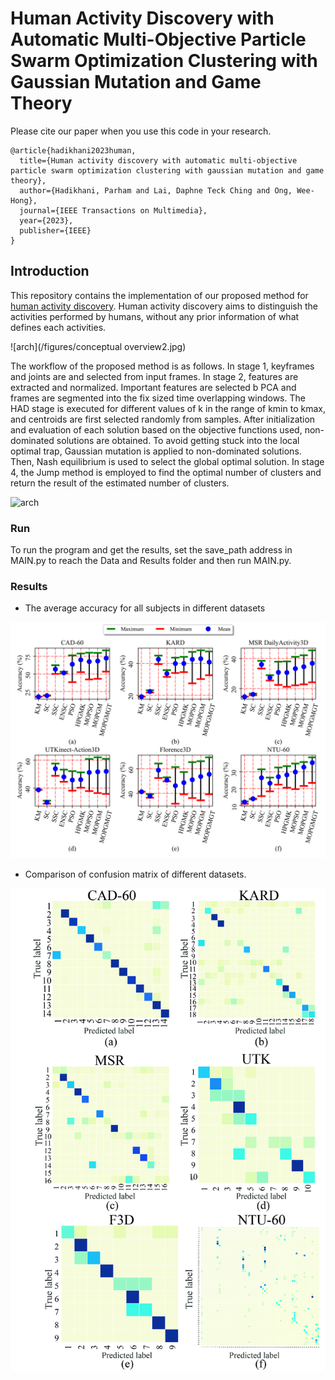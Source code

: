 # Human Activity Discovery with Automatic Multi-Objective Particle Swarm Optimization Clustering with Gaussian Mutation and Game Theory

Please cite our paper when you use this code in your research.
```
@article{hadikhani2023human,
  title={Human activity discovery with automatic multi-objective particle swarm optimization clustering with gaussian mutation and game theory},
  author={Hadikhani, Parham and Lai, Daphne Teck Ching and Ong, Wee-Hong},
  journal={IEEE Transactions on Multimedia},
  year={2023},
  publisher={IEEE}
}
```
## Introduction

This repository contains the implementation of our proposed method for [human activity discovery]([https://ieeexplore.ieee.org/document/10100899]). Human activity discovery aims to distinguish the activities performed by humans, without any prior information of what defines each activities. 

![arch](/figures/conceptual overview2.jpg)

The workflow of the proposed method is as follows. In stage 1, keyframes and joints are and selected from input frames. In stage 2, features are extracted and normalized. Important features are selected b PCA and frames are segmented into the fix sized time overlapping windows. The HAD stage is executed for different values of k in the range of kmin to kmax, and centroids are first selected randomly from samples. After initialization and evaluation of each solution based on the objective functions used, non-dominated solutions are obtained. To avoid getting stuck into the local optimal trap, Gaussian mutation is applied to non-dominated solutions. Then, Nash equilibrium is used to select the global optimal solution. In stage 4, the Jump method is employed to find the optimal number of clusters and return the result of the estimated number of clusters.

![arch](/figures/diagram7.jpg)


### Run
To run the program and get the results, set the save_path address in MAIN.py to reach the Data and Results folder and then run MAIN.py.

### Results
* The average accuracy for all subjects in different datasets

![arch](/figures/accuracy.png)

* Comparison of confusion matrix of different datasets.

![arch](/figures/CONF-MAT3.jpg)
